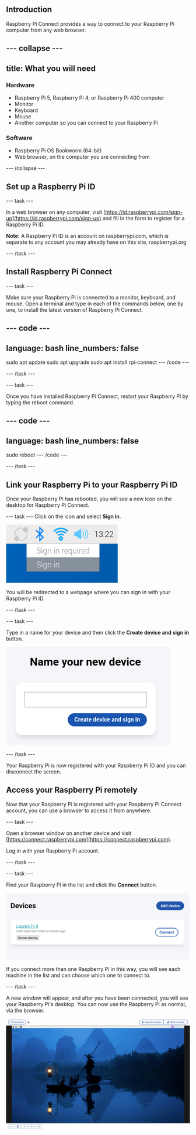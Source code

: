 ## Introduction

Raspberry Pi Connect provides a way to connect to your Raspberry Pi computer from any web browser. 

--- collapse ---
---
title: What you will need
---
### Hardware

+ Raspberry Pi 5, Raspberry Pi 4, or Raspberry Pi 400 computer
+ Monitor
+ Keyboard
+ Mouse
+ Another computer so you can connect to your Raspberry Pi

### Software

+ Raspberry Pi OS Bookworm (64-bit)
+ Web browser, on the computer you are connecting from

--- /collapse ---

## Set up a Raspberry Pi ID
--- task ---

In a web browser on any computer, visit [https://id.raspberrypi.com/sign-up](https://id.raspberrypi.com/sign-up) and fill in the form to register for a Raspberry Pi ID.

**Note:** A Raspberry Pi ID is an account on raspberrypi.com, which is separate to any account you may already have on this site, raspberrypi.org 

--- /task ---

## Install Raspberry Pi Connect
--- task ---

Make sure your Raspberry Pi is connected to a monitor, keyboard, and mouse. Open a terminal and type in each of the commands below, one by one, to install the latest version of Raspberry Pi Connect. 

--- code ---
---
language: bash
line_numbers: false
---
sudo apt update
sudo apt upgrade
sudo apt install rpi-connect
--- /code ---

--- /task ---

--- task ---

Once you have installed Raspberry Pi Connect, restart your Raspberry Pi by typing the reboot command.

--- code ---
---
language: bash
line_numbers: false
---
sudo reboot
--- /code ---

--- /task ---

## Link your Raspberry Pi to your Raspberry Pi ID
Once your Raspberry Pi has rebooted, you will see a new icon on the desktop for Raspberry Pi Connect.

--- task ---
Click on the icon and select **Sign in**. 

![Sign in to Raspberry Pi connect](images/sign_in.png)

You will be redirected to a webpage where you can sign in with your Raspberry Pi ID. 


--- /task ---

--- task ---

Type in a name for your device and then click the **Create device and sign in** button. 

![Name your new device](images/name_your_device.png)

--- /task ---


Your Raspberry Pi is now registered with your Raspberry Pi ID and you can disconnect the screen. 

## Access your Raspberry Pi remotely

Now that your Raspberry Pi is registered with your Raspberry Pi Connect account, you can use a browser to access it from anywhere. 

--- task ---

Open a browser window on another device and visit [https://connect.raspberrypi.com](https://connect.raspberrypi.com).

Log in with your Raspberry Pi account.

--- /task ---

--- task ---

Find your Raspberry Pi in the list and click the **Connect** button.

![Connect to the Raspberry Pi](images/select_pi.png)

If you connect more than one Raspberry Pi in this way, you will see each machine in the list and can choose which one to connect to. 

--- /task ---

A new window will appear, and after you have been connected, you will see your Raspberry Pi's desktop. You can now use the Raspberry Pi as normal, via the browser.

![Use the Raspberry Pi via screen share](images/use_remotely.png)
